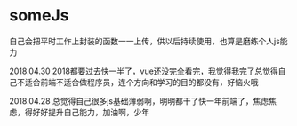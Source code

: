 # someJs
自己会把平时工作上封装的函数一一上传，供以后持续使用，也算是磨练个人js能力

2018.04.30
2018都要过去快一半了，vue还没完全看完，我觉得我完了总觉得自己不适合前端不适合做程序员，连个方向和学习的目的都没有，好恼火哦

2018.04.28
总觉得自己很多js基础薄弱啊，明明都干了快一年前端了，焦虑焦虑，得好好提升自己能力，加油啊，少年
